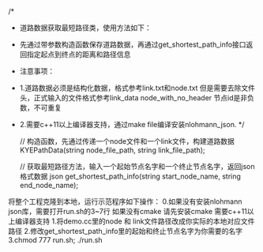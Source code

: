 /*
 * 道路数据获取最短路径类，使用方法如下：
 * 先通过带参数构造函数保存道路数据，再通过get_shortest_path_info接口返回指定起点到终点的距离和路径信息
 * 注意事项：
 * 1.道路数据必须是结构化数据，格式参考link.txt和node.txt 但是需要去除文件头，正式输入的文件格式参考link_data node_with_no_header 节点id是非负数，不可重复
 * 2.需要c++11以上编译器支持，通过make file编译安装nlohmann_json. 
 */ 

    // 构造函数，先通过传递一个node文件和一个link文件，构建道路数据
    KYEPathData(string node_file_path, string link_file_path);
    
    // 获取最短路径方法，输入一个起始节点名字和一个终止节点名字，返回json格式数据
    json get_shortest_path_info(string start_node_name, string end_node_name);

将整个工程克隆到本地，运行示范程序如下操作：
0.如果没有安装nlohmann json库，需要打开run.sh的3~7行 如果没有cmake 请先安装cmake 需要c++11以上编译器支持
1.将demo.cc里的node 和 link文件路径改成你实际的本地对应文件路径
2.修改get_shortest_path_info里的起始和终止节点名字为你需要的名字
3.chmod 777 run.sh; ./run.sh
